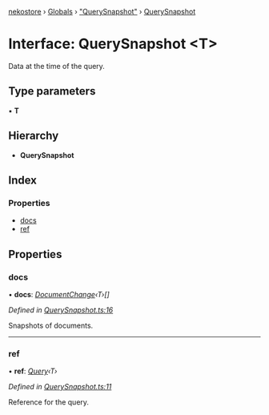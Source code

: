 [nekostore](../README.md) › [Globals](../globals.md) › ["QuerySnapshot"](../modules/_querysnapshot_.md) › [QuerySnapshot](_querysnapshot_.querysnapshot.md)

# Interface: QuerySnapshot <**T**>

Data at the time of the query.

## Type parameters

▪ **T**

## Hierarchy

* **QuerySnapshot**

## Index

### Properties

* [docs](_querysnapshot_.querysnapshot.md#docs)
* [ref](_querysnapshot_.querysnapshot.md#ref)

## Properties

###  docs

• **docs**: *[DocumentChange](_documentchange_.documentchange.md)‹T›[]*

*Defined in [QuerySnapshot.ts:16](https://github.com/esnya/nekostore/blob/de830f5/src/QuerySnapshot.ts#L16)*

Snapshots of documents.

___

###  ref

• **ref**: *[Query](_query_.query.md)‹T›*

*Defined in [QuerySnapshot.ts:11](https://github.com/esnya/nekostore/blob/de830f5/src/QuerySnapshot.ts#L11)*

Reference for the query.
